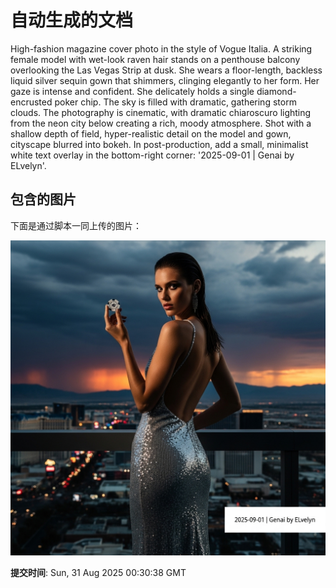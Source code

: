 
# 自动生成的文档

High-fashion magazine cover photo in the style of Vogue Italia. A striking female model with wet-look raven hair stands on a penthouse balcony overlooking the Las Vegas Strip at dusk. She wears a floor-length, backless liquid silver sequin gown that shimmers, clinging elegantly to her form. Her gaze is intense and confident. She delicately holds a single diamond-encrusted poker chip. The sky is filled with dramatic, gathering storm clouds. The photography is cinematic, with dramatic chiaroscuro lighting from the neon city below creating a rich, moody atmosphere. Shot with a shallow depth of field, hyper-realistic detail on the model and gown, cityscape blurred into bokeh. In post-production, add a small, minimalist white text overlay in the bottom-right corner: '2025-09-01 | Genai by ELvelyn'.

## 包含的图片

下面是通过脚本一同上传的图片：

![自动上传的图片](../assets/images/20250831013036jgzI1.png)

**提交时间**: Sun, 31 Aug 2025 00:30:38 GMT
